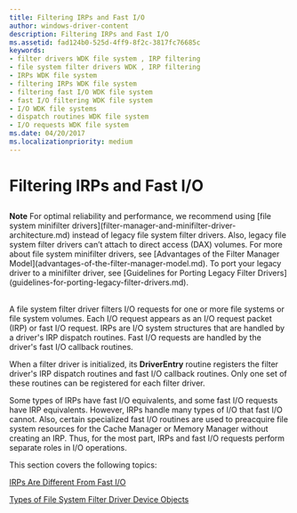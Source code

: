 ```yaml
---
title: Filtering IRPs and Fast I/O
author: windows-driver-content
description: Filtering IRPs and Fast I/O
ms.assetid: fad124b0-525d-4ff9-8f2c-3817fc76685c
keywords:
- filter drivers WDK file system , IRP filtering
- file system filter drivers WDK , IRP filtering
- IRPs WDK file system
- filtering IRPs WDK file system
- filtering fast I/O WDK file system
- fast I/O filtering WDK file system
- I/O WDK file systems
- dispatch routines WDK file system
- I/O requests WDK file system
ms.date: 04/20/2017
ms.localizationpriority: medium
---
```


# Filtering IRPs and Fast I/O


## <span id="ddk_filtering_irps_and_fast_io_if"></span><span id="DDK_FILTERING_IRPS_AND_FAST_IO_IF"></span>


<div class="alert">
<strong>Note</strong>   For optimal reliability and performance, we recommend using [file system minifilter drivers](filter-manager-and-minifilter-driver-architecture.md) instead of legacy file system filter drivers. Also, legacy file system filter drivers can’t attach to direct access (DAX) volumes. For more about file system minifilter drivers, see [Advantages of the Filter Manager Model](advantages-of-the-filter-manager-model.md). To port your legacy driver to a minifilter driver, see [Guidelines for Porting Legacy Filter Drivers](guidelines-for-porting-legacy-filter-drivers.md).
</div>
 

A file system filter driver filters I/O requests for one or more file systems or file system volumes. Each I/O request appears as an I/O request packet (IRP) or fast I/O request. IRPs are I/O system structures that are handled by a driver's IRP dispatch routines. Fast I/O requests are handled by the driver's fast I/O callback routines.

When a filter driver is initialized, its **DriverEntry** routine registers the filter driver's IRP dispatch routines and fast I/O callback routines. Only one set of these routines can be registered for each filter driver.

Some types of IRPs have fast I/O equivalents, and some fast I/O requests have IRP equivalents. However, IRPs handle many types of I/O that fast I/O cannot. Also, certain specialized fast I/O routines are used to preacquire file system resources for the Cache Manager or Memory Manager without creating an IRP. Thus, for the most part, IRPs and fast I/O requests perform separate roles in I/O operations.

This section covers the following topics:

[IRPs Are Different From Fast I/O](irps-are-different-from-fast-i-o.md)

[Types of File System Filter Driver Device Objects](types-of-device-objects-used-by-file-system-filter-drivers.md)

 

 




